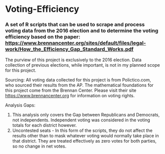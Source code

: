 # Voting-Efficiency
 
 ### A set of R scripts that can be used to scrape and process voting data from the 2016 election and to determine the voting efficiency based on the paper: https://www.brennancenter.org/sites/default/files/legal-work/How_the_Efficiency_Gap_Standard_Works.pdf

The purview of this project is exclusively to the 2016 election.  Data collection of previous elections, while important, is not in my planned scope for this project.  

Sourcing:
All voting data collected for this project is from Polictico.com, who sourced their results from the AP. The mathematical foundations for this project come from the Brennan Center. Please visit their site https://www.brennancenter.org for information on voting rights.

Analysis Gaps: 
1) This analysis only covers the Gap between Republicans and Democrats, not independents. Independent voting was considered in the voting totals for each district however.
2) Uncontested seats - In this form of the scripts, they do not affect the results other than to mask whatever voting would normally take place in that district. They are treated effectively as zero votes for both parties, so no change in net votes.


